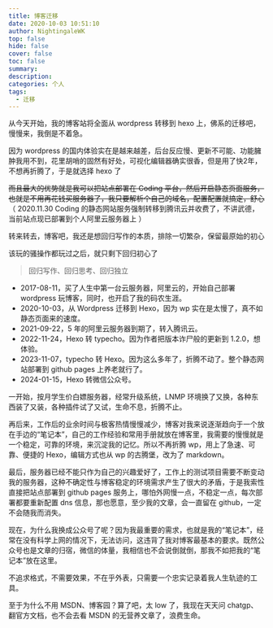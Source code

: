 ```yaml
---
title: 博客迁移
date: 2020-10-03 10:51:10
author: NightingaleWK
top: false
hide: false
cover: false
toc: false
summary: 
description: 
categories: 个人
tags:
  - 迁移
---
```

从今天开始，我的博客站将全面从 wordpress 转移到 hexo 上，佛系的迁移吧，慢慢来，我倒是不着急。

因为 wordpress 的国内体验实在是越来越差，后台反应慢、更新不可能、功能臃肿我用不到，花里胡哨的固然有好处，可视化编辑器确实很香，但是用了快2年，不想再折腾了，于是就选择 hexo 了

~~而且最大的优势就是我可以把站点部署在 Coding 平台，然后开启静态页面服务，也就是不用再花钱买服务器了，我只要解析个自己的域名，配置配置就搞定，舒心~~ （ 2020.11.30 Coding 的静态网站服务强制转移到腾讯云并收费了，不讲武德，当前站点现已部署到个人阿里云服务器上 ）

转来转去，博客吧，我还是想回归写作的本质，排除一切繁杂，保留最原始的初心

该玩的骚操作都玩过之后，就只剩下回归初心了

> 回归写作、回归思考、回归独立

- 2017-08-11，买了人生中第一台云服务器，阿里云的，开始自己部署 wordpress 玩博客，同时，也开启了我的码农生涯。
- 2020-10-03，从 Wordpress 迁移到 Hexo，因为 wp 实在是太慢了，真不如静态页面来的速度。
- 2021-09-22，5 年的阿里云服务器到期了，转入腾讯云。
- 2022-11-24，Hexo 转 typecho。因为作者把版本诈尸般的更新到 1.2.0，想体验。
- 2023-11-07，typecho 转 Hexo。因为这么多年了，折腾不动了。整个静态网站部署到 github pages 上养老就行了。
- 2024-01-15，Hexo 转微信公众号。

一开始，按月学生价白嫖服务器，经常升级系统，LNMP 环境换了又换，各种东西装了又装，各种插件试了又试，生命不息，折腾不止。

再后来，工作后的业余时间与极客热情慢慢减少，博客对我来说逐渐趋向于一个放在手边的“笔记本”，自己的工作经验和常用手册就放在博客里，我需要的慢慢就是一个稳定，可靠的环境，来沉淀我的记忆。所以不再折腾 wp，用上了急速、可靠、便捷的 Hexo，编辑方式也从 wp 的古腾堡，改为了 markdown。

最后，服务器已经不能只作为自己的兴趣爱好了，工作上的测试项目需要不断变动我的服务器，这种不确定性与博客稳定的环境需求产生了很大的矛盾，于是我索性直接把站点部署到 github pages 服务上，哪怕外网慢一点，不稳定一点，每次部署都要重新配置 dns 信息，那也愿意，至少我的文章，会一直留在 github，一定不会随我而消失。

现在，为什么我换成公众号了呢？因为我最重要的需求，也就是我的“笔记本”，经常在没有科学上网的情况下，无法访问，这违背了我对博客最基本的要求。既然公众号也是文章的归宿，微信的体量，我相信也不会说倒就倒，那我不如把我的“笔记本”放在这里。

不追求格式，不需要效果，不在乎外表，只需要一个忠实记录着我人生轨迹的工具。

至于为什么不用 MSDN、博客园？算了吧，太 low 了，我现在天天问 chatgp、翻官方文档，也不会去看 MSDN 的无营养文章了，浪费生命。

